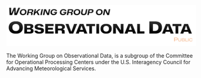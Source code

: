 ![](https://raw.githubusercontent.com/WG-OD/.github/main/profile/logo-public.png)

The Working Group on Observational Data, is a subgroup of the Committee for Operational Processing Centers under the U.S. Interagency Council for Advancing Meteorological Services.
